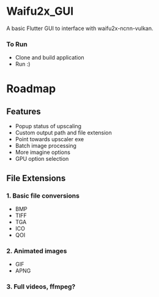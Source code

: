 # Waifu2x_GUI
A basic Flutter GUI to interface with waifu2x-ncnn-vulkan.


### To Run
- Clone and build application
- Run :)

# Roadmap

## Features
- Popup status of upscaling
- Custom output path and file extension
- Point towards upscaler exe
- Batch image processing
- More imagine options
- GPU option selection


## File Extensions
### 1. Basic file conversions
- BMP 
- TIFF
- TGA
- ICO
- QOI

### 2. Animated images
- GIF
- APNG

### 3. Full videos, ffmpeg?
